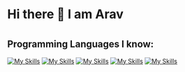 ### <h1> Hi there 👋 I am Arav <h1>

<h2> Programming Languages I know:</h2>

[![My Skills](https://skillicons.dev/icons?i=mysql)](https://www.mysql.com/)  [![My Skills](https://skillicons.dev/icons?i=py)](https://www.python.org/)  [![My Skills](https://skillicons.dev/icons?i=css)](https://www.w3.org/Style/CSS/Overview.en.html) [![My Skills](https://skillicons.dev/icons?i=html)](https://html.com/) [![My Skills](https://skillicons.dev/icons?i=js)](https://www.javascript.com/)

<!--
**Arav2206/Arav2206** is a ✨ _special_ ✨ repository because its `README.md` (this file) appears on your GitHub profile.

Here are some ideas to get you started:

- 🔭 I’m currently working on ...
- 🌱 I’m currently learning ...
- 👯 I’m looking to collaborate on ...
- 🤔 I’m looking for help with ...
- 💬 Ask me about ...
- 📫 How to reach me: ...
- 😄 Pronouns: ...
- ⚡ Fun fact: ...
-->
